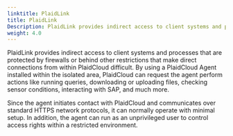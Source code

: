 ```yaml
---
linktitle: PlaidLink
title: PlaidLink
Description: PlaidLink provides indirect access to client systems and processes that are protected by firewalls or behind other restrictions that make direct connections from within PlaidCloud difficult. By using a PlaidLink Agent installed within the isolated area, PlaidCloud can request the agent perform actions like running queries, downloading or uploading files, checking sensor conditions, interacting with SAP, and much more.
weight: 4.0
---
```


PlaidLink provides indirect access to client systems and processes that are protected by firewalls or behind other restrictions that make direct connections from within PlaidCloud difficult. By using a PlaidCloud Agent installed within the isolated area, PlaidCloud can request the agent perform actions like running queries, downloading or uploading files, checking sensor conditions, interacting with SAP, and much more.

Since the agent initiates contact with PlaidCloud and communicates over standard HTTPS network protocols, it can normally operate with minimal setup.  In addition, the agent can run as an unprivileged user to control access rights within a restricted environment.